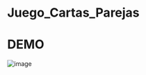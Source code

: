 # Juego_Cartas_Parejas
 
# DEMO
![image](https://github.com/banfbi/Juego_Cartas_Parejas/assets/134782358/69ab9b31-9412-4f73-8abf-07d59eb5af6a)
